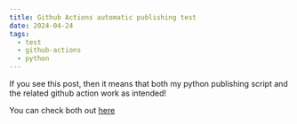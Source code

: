 ```yaml
---
title: Github Actions automatic publishing test
date: 2024-04-24
tags:
  - test
  - github-actions
  - python
---
```


If you see this post, then it means that both my python publishing script and the related github action work as intended!

You can check both out [here](https://github.com/amycatgirl/nekoweb-page)